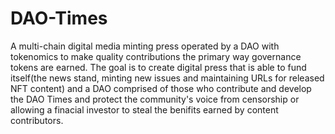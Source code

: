 # DAO-Times
A multi-chain digital media minting press operated by a DAO with tokenomics to make quality contributions the primary way governance tokens are earned. The goal is to create digital press that is able to fund itself(the news stand, minting new issues and maintaining URLs for released NFT content) and a DAO comprised of those who contribute and develop the DAO Times and protect the community's voice from censorship or allowing a finacial investor to steal the benifits earned by content contributors. 

